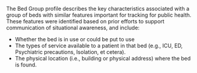 The Bed Group profile describes the key characteristics associated with a group of beds with
similar features important for tracking for public health.  These features were identified
based on prior efforts to support communication of situational awareness, and include:

* Whether the bed is in use or could be put to use
* The types of service available to a patient in that bed (e.g., ICU, ED, Psychiatric
  precautions, Isolation, et cetera).
* The physical location (i.e., building or physical address) where the bed is found.
